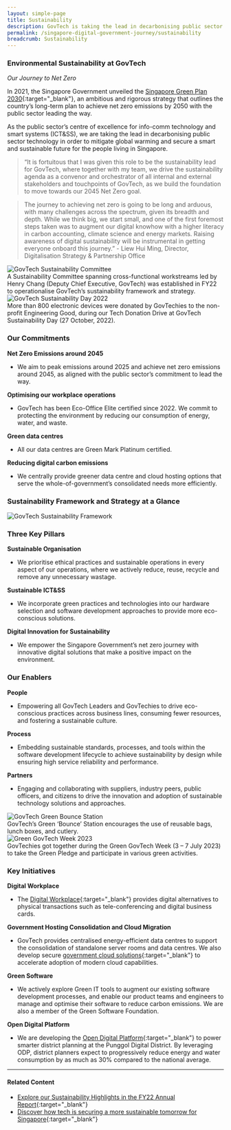 ```yaml
---
layout: simple-page
title: Sustainability
description: GovTech is taking the lead in decarbonising public sector technology in order to mitigate global warming and secure a smart and sustainable future for Singapore.
permalink: /singapore-digital-government-journey/sustainability
breadcrumb: Sustainability
---
```


### Environmental Sustainability at GovTech

*Our Journey to Net Zero*

In 2021, the Singapore Government unveiled the [Singapore Green Plan 2030](https://www.greenplan.gov.sg/){:target="_blank"}, an ambitious and rigorous strategy that outlines the country’s long-term plan to achieve net zero emissions by 2050 with the public sector leading the way. 

As the public sector’s centre of excellence for info-comm technology and smart systems (ICT&SS), we are taking the lead in decarbonising public sector technology in order to mitigate global warming and secure a smart and sustainable future for the people living in Singapore.

> “It is fortuitous that I was given this role to be the sustainability lead for GovTech, where together with my team, we drive the sustainability agenda as a convenor and orchestrator of all internal and external stakeholders and touchpoints of GovTech, as we build the foundation to move towards our 2045 Net Zero goal.

> The journey to achieving net zero is going to be long and arduous, with many challenges across the spectrum, given its breadth and depth. While we think big, we start small, and one of the first foremost steps taken was to augment our digital knowhow with a higher literacy in carbon accounting, climate science and energy markets. Raising awareness of digital sustainability will be
instrumental in getting everyone onboard this journey.” - Liew Hui Ming, Director, Digitalisation Strategy & Partnership Office


<div class="row">
	<div class="col is-6">
		<figure style="margin:0;">
			<img src="/images/GovTech-Sustainability-Committee.jpg" alt="GovTech Sustainability Committee"/>	
			<figcaption>A Sustainability Committee spanning cross-functional workstreams led by Henry Chang (Deputy Chief Executive, GovTech) was established in FY22 to operationalise GovTech’s sustainability framework and strategy.</figcaption>
		</figure>
	</div>
	<div class="col is-6">
		<figure style="margin:0;">
			<img src="/images/GovTech-Sustainability-Day-2022.png" alt="GovTech Sustainability Day 2022"/>
			<figcaption>More than 800 electronic devices were donated by GovTechies to the non-profit Engineering Good, during our Tech Donation Drive at  GovTech Sustainability Day (27 October, 2022).</figcaption>
		</figure>
	</div>
</div>


### Our Commitments

**Net Zero Emissions around 2045**
* We aim to peak emissions around 2025 and achieve net zero emissions around 2045, as aligned with the public sector’s commitment to lead the way.

**Optimising our workplace operations**
* GovTech has been Eco-Office Elite certified since 2022. We commit to protecting the environment by reducing our consumption of energy, water, and waste. 

**Green data centres**
* All our data centres are Green Mark Platinum certified. 

**Reducing digital carbon emissions**
* We centrally provide greener data centre and cloud hosting options that serve the whole-of-government’s consolidated needs more efficiently.

### Sustainability Framework and Strategy at a Glance

![GovTech Sustainability Framework](/images/GovTech-Sustainability-Framework.jpg)

### Three Key Pillars

**Sustainable Organisation**
* We prioritise ethical practices and sustainable operations in every aspect of our operations, where we actively reduce, reuse, recycle and remove any unnecessary wastage.  

**Sustainable ICT&SS**
* We incorporate green practices and technologies into our hardware selection and software development approaches to provide more eco-conscious solutions.

**Digital Innovation for Sustainability**
* We empower the Singapore Government’s net zero journey with innovative digital solutions that make a positive impact on the environment.

### Our Enablers 

**People**
* Empowering all GovTech Leaders and GovTechies to drive eco-conscious practices across business lines, consuming fewer resources, and fostering a sustainable culture.  

**Process**
* Embedding sustainable standards, processes, and tools within the software development lifecycle to achieve sustainability by design while ensuring high service reliability and performance. 

**Partners**
* Engaging and collaborating with suppliers, industry peers, public officers, and citizens to drive the innovation and adoption of sustainable technology solutions and approaches.


<div class="row">
	<div class="col is-6">
		<figure style="margin:0;">
			<img src="/images/GovTech-Green-Bounce-Station.jpg" alt="GovTech Green Bounce Station"/>	
			<figcaption>GovTech’s Green ‘Bounce’ Station encourages the use of reusable bags, lunch boxes, and cutlery.</figcaption>
		</figure>
	</div>
	<div class="col is-6">
		<figure style="margin:0;">
			<img src="/images/Green-GovTech-Week-2023.jpg" alt="Green GovTech Week 2023"/>
			<figcaption>GovTechies got together during the Green GovTech Week (3 – 7 July 2023) to take the Green Pledge and participate in various green activities.</figcaption>
		</figure>
	</div>
</div>


### Key Initiatives 

**Digital Workplace**
* The [Digital Workplace](https://www.tech.gov.sg/products-and-services/digital-workplace/){:target="_blank"} provides digital alternatives to physical transactions such as tele-conferencing and digital business cards.

**Government Hosting Consolidation and Cloud Migration**
* GovTech provides centralised energy-efficient data centres to support the consolidation of standalone server rooms and data centres.  We also develop secure [government cloud solutions](https://www.tech.gov.sg/capability-centre-gig){:target="_blank"} to accelerate adoption of modern cloud capabilities. 

**Green Software**
* We actively explore Green IT tools to augment our existing software development processes, and enable our product teams and engineers to manage and optimise their software to reduce carbon emissions. We are also a member of the Green Software Foundation. 

**Open Digital Platform**
* We are developing the [Open Digital Platform](https://www.tech.gov.sg/media/technews/building-an-operating-system-for-punggol-digital-district){:target="_blank"} to power smarter district planning at the Punggol Digital District. By leveraging ODP, district planners expect to progressively reduce energy and water consumption by as much as 30% compared to the national average.

--- 

#### **Related Content**

* [Explore our Sustainability Highlights in the FY22 Annual Report](https://www.tech.gov.sg/files/media/corporate-publications/2022_GovTech_AR_Main.pdf){:target="_blank"}
* [Discover how tech is securing a more sustainable tomorrow for Singapore](https://www.tech.gov.sg/media/technews/how-tech-is-securing-a-more-sustainable-tomorrow-for-singapore){:target="_blank"}

